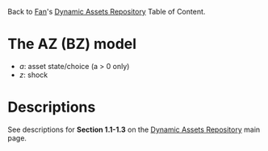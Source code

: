 Back to [Fan](https://fanwangecon.github.io)'s
[Dynamic Assets Repository](https://fanwangecon.github.io/CodeDynaAsset/) Table of Content.

# The AZ (BZ) model

- *a*: asset state/choice (a > 0 only)
- *z*: shock

# Descriptions

See descriptions for **Section 1.1-1.3** on the [Dynamic Assets Repository](https://fanwangecon.github.io/CodeDynaAsset/) main page.

